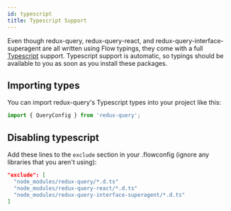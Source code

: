 ```yaml
---
id: typescript
title: Typescript Support
---
```


Even though redux-query, redux-query-react, and redux-query-interface-superagent are all written using Flow typings, they come with a full [Typescript](https://www.typescriptlang.org/) support. Typescript support is automatic, so typings should be available to you as soon as you install these packages.

## Importing types

You can import redux-query's Typescript types into your project like this:

```typescript
import { QueryConfig } from 'redux-query';
```

## Disabling typescript

Add these lines to the `exclude` section in your .flowconfig (ignore any libraries that you aren't using):

```json
"exclude": [
  "node_modules/redux-query/*.d.ts"
  "node_modules/redux-query-react/*.d.ts"
  "node_modules/redux-query-interface-superagent/*.d.ts"
]
```
